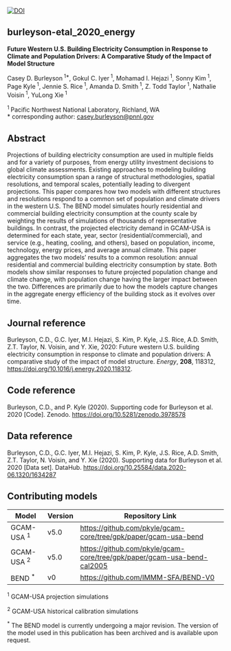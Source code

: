 [![DOI](https://zenodo.org/badge/274448836.svg)](https://zenodo.org/badge/latestdoi/274448836)

## burleyson-etal_2020_energy
>
__Future Western U.S. Building Electricity Consumption in Response to Climate and Population Drivers: A Comparative Study of the Impact of Model Structure__
>
Casey D. Burleyson<sup> 1\*</sup>, Gokul C. Iyer<sup> 1</sup>, Mohamad I. Hejazi<sup> 1</sup>, Sonny Kim<sup> 1</sup>, Page Kyle<sup> 1</sup>, Jennie S. Rice<sup> 1</sup>, Amanda D. Smith<sup> 1</sup>, Z. Todd Taylor<sup> 1</sup>, Nathalie Voisin<sup> 1</sup>, YuLong Xie<sup> 1</sup>
>
<sup>1 </sup> Pacific Northwest National Laboratory, Richland, WA  
\* corresponding author: casey.burleyson@pnnl.gov
>
## Abstract
Projections of building electricity consumption are used in multiple fields and for a variety of purposes, from energy utility investment decisions to global climate assessments. Existing approaches to modeling building electricity consumption span a range of structural methodologies, spatial resolutions, and temporal scales, potentially leading to divergent projections. This paper compares how two models with different structures and resolutions respond to a common set of population and climate drivers in the western U.S. The BEND model simulates hourly residential and commercial building electricity consumption at the county scale by weighting the results of simulations of thousands of representative buildings. In contrast, the projected electricity demand in GCAM-USA is determined for each state, year, sector (residential/commercial), and service (e.g., heating, cooling, and others), based on population, income, technology, energy prices, and average annual climate. This paper aggregates the two models’ results to a common resolution: annual residential and commercial building electricity consumption by state. Both models show similar responses to future projected population change and climate change, with population change having the larger impact between the two. Differences are primarily due to how the models capture changes in the aggregate energy efficiency of the building stock as it evolves over time.
>
## Journal reference
Burleyson, C.D., G.C. Iyer, M.I. Hejazi, S. Kim, P. Kyle, J.S. Rice, A.D. Smith, Z.T. Taylor, N. Voisin, and Y. Xie, 2020: Future western U.S. building electricity consumption in response to climate and population drivers: A comparative study of the impact of model structure. *Energy*, **208**, 118312, https://doi.org/10.1016/j.energy.2020.118312.
>
## Code reference
Burleyson, C.D., and P. Kyle (2020). Supporting code for Burleyson et al. 2020 [Code]. Zenodo. https://doi.org/10.5281/zenodo.3978578
>
## Data reference
Burleyson, C.D., G.C. Iyer, M.I. Hejazi, S. Kim, P. Kyle, J.S. Rice, A.D. Smith, Z.T. Taylor, N. Voisin, and Y. Xie (2020). Supporting data for Burleyson et al. 2020 [Data set]. DataHub. https://doi.org/10.25584/data.2020-06.1320/1634287
>
## Contributing models
| Model | Version | Repository Link |
|-------|---------|-----------------|
| GCAM-USA <sup> 1</sup> | v5.0 | https://github.com/pkyle/gcam-core/tree/gpk/paper/gcam-usa-bend | 
| GCAM-USA <sup> 2</sup> | v5.0 | https://github.com/pkyle/gcam-core/tree/gpk/paper/gcam-usa-bend-cal2005 | 
| BEND <sup> *</sup> | v0 | https://github.com/IMMM-SFA/BEND-V0 |
>
<sup>1</sup> GCAM-USA projection simulations
>
<sup>2</sup> GCAM-USA historical calibration simulations
>
<sup>*</sup> The BEND model is currently undergoing a major revision. The version of the model used in this publication has been archived and is available upon request.
